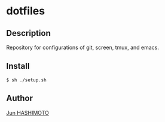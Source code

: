 dotfiles
====

## Description

Repository for configurations of git, screen, tmux, and emacs.

## Install

```
$ sh ./setup.sh
```

## Author

[Jun HASHIMOTO](http://github.com/manji602)
